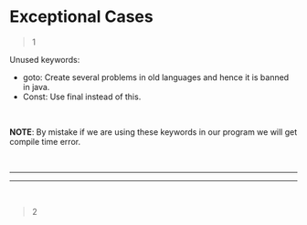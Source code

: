 # Exceptional Cases


> 1

Unused keywords:
* goto: Create several problems in old languages and hence it is banned in java.
* Const: Use final instead of this.

<br>

__NOTE__:  By mistake if we are using these keywords in our program we will get compile time error.


<br>

---
---

<br>


> 2

